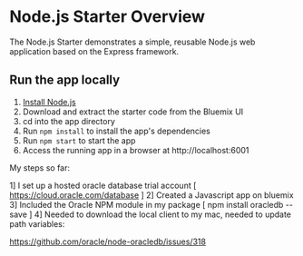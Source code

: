 # Node.js Starter Overview

The Node.js Starter demonstrates a simple, reusable Node.js web application based on the Express framework.

## Run the app locally

1. [Install Node.js][]
2. Download and extract the starter code from the Bluemix UI
3. cd into the app directory
4. Run `npm install` to install the app's dependencies
5. Run `npm start` to start the app
6. Access the running app in a browser at http://localhost:6001

[Install Node.js]: https://nodejs.org/en/download/

My steps so far:

1] I set up a hosted oracle database trial account [ https://cloud.oracle.com/database ]
2] Created a Javascript app on bluemix
3] Included the Oracle NPM module in my package [ npm install oracledb --save ]
4] Needed to download the local client to my mac, needed to update path variables:

https://github.com/oracle/node-oracledb/issues/318
